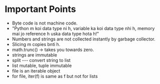 # Important Points
- Byte code is not machine code.
- "Python m koi data type ni h, variable ka koi data type nhi h, memory mai jo reference h uska data type hota h!"
- Numbers and strings are not collected instantly by garbage collector.
- Slicing m copies bnti h.
- math.trunc() -> takes you towards zero.
- strings are immutable
- split --- convert string to list
- list mutable, tuple immutable
- file is an iterable object
- for file, iter(f) is same as f but not for lists